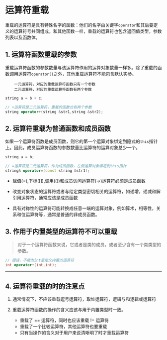 # 运算符重载

重载的运算符是具有特殊名字的函数：他们的名字由关键字`operator`和其后要定义的运算符号共同组成。和其他函数一样，重载的运算符也包含返回值类型，参数列表以及函数体。


## 1. 运算符函数重载的参数

重载运算符函数的参数数量与该运算符作用的运算对象数量一样多。除了重载的函数调用运算符`operator()`之外，其他重载运算符不能包含默认实参。

        一元运算符，对应的重载运算符函数只有一个参数
        二元运算符，对应的重载运算符函数有两个参数

```c++
string a = b + c; 

// +运算符是二元运算符，重载的函数也有两个参数
string operator+(string &str1,string &str2);

```


## 2. 运算符重载为普通函数和成员函数

如果一个运算符函数是成员函数，则它的第一个运算对象绑定到隐式的`this`指针上。因此，成员运算符函数的参数数量比运算符的运算对象总少一个。

```c++
string a = b;

// =运算符是二元运算符，作为成员函数，左侧运算对象绑定到this指针
string& operator=(const string &str1);

```

- 赋值(=),下标([]),调用(())和成员访问运算符(->)运算符必须是成员函数

- 改变对象状态的运算符或者与给定类型密切相关的运算符，如递增，递减和解引用运算符，通常应该是成员函数

- 具有对称性的运算符可能转换成任意一端的运算对象，例如算术，相等性，关系和位运算符等，通常是普通的非成员函数。

## 3. 作用于内置类型的运算符不可以重载

> 对于一个运算符函数来说，它或者是类的成员，或者至少含有一个类类型的参数。

```c++
// 错误，不能为int重定义内置的运算符
int operator+(int,int);
```


---

## 4. 运算符重载的时的注意点

1. 通常情况下，不应该重载逗号运算符，取址运算符，逻辑与和逻辑或运算符

2. 重载运算符函数的操作的含义应该与用于内置类型时一致。
   
   - 重载了 == 运算符，同时也应该重载 != 运算符
   - 重载了一个比较运算符，其他运算符也要重载
   - 只有当操作的含义对于用户来说清晰明了时才重载运算符




